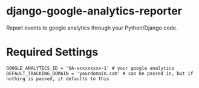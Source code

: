 # django-google-analytics-reporter
Report events to google analytics through your Python/Django code.

# Required Settings
`GOOGLE_ANALYTICS_ID = 'UA-xxxxxxxxx-1' # your google analytics
DEFAULT_TRACKING_DOMAIN = 'yourdomain.com' # can be passed in, but if nothing is passed, it defaults to this`
